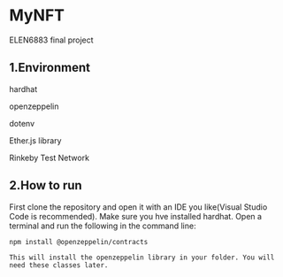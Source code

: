 # MyNFT
ELEN6883 final project

## 1.Environment

hardhat

openzeppelin

dotenv

Ether.js library

Rinkeby Test Network

## 2.How to run

First clone the repository and open it with an IDE you like(Visual Studio Code is recommended). Make sure you hve installed hardhat. Open a terminal and run the following in the command line:

```
npm install @openzeppelin/contracts

This will install the openzeppelin library in your folder. You will need these classes later.
